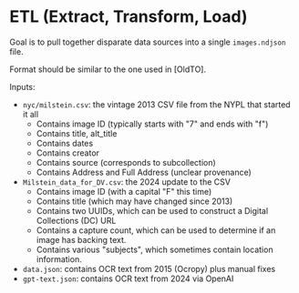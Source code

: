 # ETL (Extract, Transform, Load)

Goal is to pull together disparate data sources into a single `images.ndjson` file.

Format should be similar to the one used in [OldTO].

Inputs:

- `nyc/milstein.csv`: the vintage 2013 CSV file from the NYPL that started it all
  - Contains image ID (typically starts with "7" and ends with "f")
  - Contains title, alt_title
  - Contains dates
  - Contains creator
  - Contains source (corresponds to subcollection)
  - Contains Address and Full Address (unclear provenance)
- `Milstein_data_for_DV.csv`: the 2024 update to the CSV
  - Contains image ID (with a capital "F" this time)
  - Contains title (which may have changed since 2013)
  - Contains two UUIDs, which can be used to construct a Digital Collections (DC) URL
  - Contains a capture count, which can be used to determine if an image has backing text.
  - Contains various "subjects", which sometimes contain location information.
- `data.json`: contains OCR text from 2015 (Ocropy) plus manual fixes
- `gpt-text.json`: contains OCR text from 2024 via OpenAI

